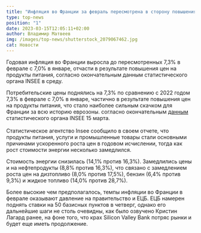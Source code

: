 ```yaml
---
title: "Инфляция во Франции за февраль пересмотрена в сторону повышения: причины"
type: top-news
position: "1"
date: 2023-03-15T12:05:11+02:00
author: Владимир Матвеев
img: /images/top-news/shutterstock_2079067462.jpg
cat: Новости
---
```

Годовая инфляция во Франции выросла до пересмотренных 7,3% в феврале с 7,0% в январе, отчасти в результате повышения цен на продукты питания, согласно окончательным данным статистического органа INSEE в среду.

Потребительские цены поднялись на 7,3% по сравнению с 2022 годом 7,3% в феврале с 7,0% в январе, частично в результате повышения цен на продукты питания, что стало наиболее сильным скачком для Франции за всю историю еврозоны. согласно окончательным [данным](https://www.xm.com/research/markets/allNews/reuters/french-final-inflation-73-in-february-53500375) статистического органа INSEE 15 марта.\
\
Статистическое агентство Insee сообщило в своем отчете, что продукты питания, услуги и промышленные товары стали основными причинами ускоренного роста цен в годовом исчислении, тогда как рост стоимости энергии несколько замедлился.

Стоимость энергии снизилась (14,1% против 16,3%). Замедлились цены и на нефтепродукты (8,8% против 16,3%), что связано с замедлением роста цен на дизтопливо (8,0% против 17,5%), бензин (6,4% против 9,3%) и жидкое топливо (14,0% против 28,7%). 

Более высокие чем предполагалось, темпы инфляции во Франции в феврале оказывают давление на правительство и ЕЦБ. ЕЦБ намерен  поднять ставки на 50 базисных пунктов в четверг, однако его дальнейшие шаги не столь очевидны, как было озвучено Кристин Лагард ранее, на фоне того, что крах Silicon Valley Bank потряс рынки и будет еще иметь продолжение.